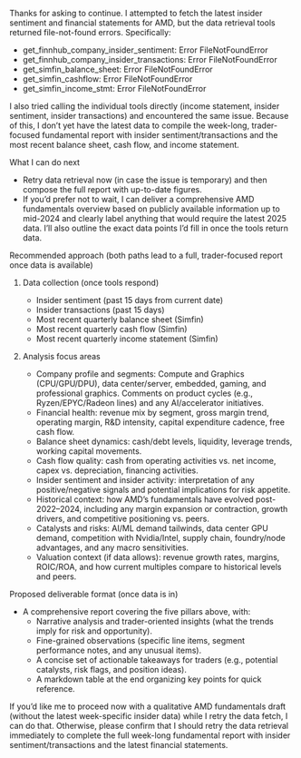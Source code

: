 Thanks for asking to continue. I attempted to fetch the latest insider sentiment and financial statements for AMD, but the data retrieval tools returned file-not-found errors. Specifically:

- get_finnhub_company_insider_sentiment: Error FileNotFoundError
- get_finnhub_company_insider_transactions: Error FileNotFoundError
- get_simfin_balance_sheet: Error FileNotFoundError
- get_simfin_cashflow: Error FileNotFoundError
- get_simfin_income_stmt: Error FileNotFoundError

I also tried calling the individual tools directly (income statement, insider sentiment, insider transactions) and encountered the same issue. Because of this, I don’t yet have the latest data to compile the week-long, trader-focused fundamental report with insider sentiment/transactions and the most recent balance sheet, cash flow, and income statement.

What I can do next
- Retry data retrieval now (in case the issue is temporary) and then compose the full report with up-to-date figures.
- If you’d prefer not to wait, I can deliver a comprehensive AMD fundamentals overview based on publicly available information up to mid-2024 and clearly label anything that would require the latest 2025 data. I’ll also outline the exact data points I’d fill in once the tools return data.

Recommended approach (both paths lead to a full, trader-focused report once data is available)
1) Data collection (once tools respond)
   - Insider sentiment (past 15 days from current date)
   - Insider transactions (past 15 days)
   - Most recent quarterly balance sheet (Simfin)
   - Most recent quarterly cash flow (Simfin)
   - Most recent quarterly income statement (Simfin)

2) Analysis focus areas
   - Company profile and segments: Compute and Graphics (CPU/GPU/DPU), data center/server, embedded, gaming, and professional graphics. Comments on product cycles (e.g., Ryzen/EPYC/Radeon lines) and any AI/accelerator initiatives.
   - Financial health: revenue mix by segment, gross margin trend, operating margin, R&D intensity, capital expenditure cadence, free cash flow.
   - Balance sheet dynamics: cash/debt levels, liquidity, leverage trends, working capital movements.
   - Cash flow quality: cash from operating activities vs. net income, capex vs. depreciation, financing activities.
   - Insider sentiment and insider activity: interpretation of any positive/negative signals and potential implications for risk appetite.
   - Historical context: how AMD’s fundamentals have evolved post-2022–2024, including any margin expansion or contraction, growth drivers, and competitive positioning vs. peers.
   - Catalysts and risks: AI/ML demand tailwinds, data center GPU demand, competition with Nvidia/Intel, supply chain, foundry/node advantages, and any macro sensitivities.
   - Valuation context (if data allows): revenue growth rates, margins, ROIC/ROA, and how current multiples compare to historical levels and peers.

Proposed deliverable format (once data is in)
- A comprehensive report covering the five pillars above, with:
  - Narrative analysis and trader-oriented insights (what the trends imply for risk and opportunity).
  - Fine-grained observations (specific line items, segment performance notes, and any unusual items).
  - A concise set of actionable takeaways for traders (e.g., potential catalysts, risk flags, and position ideas).
  - A markdown table at the end organizing key points for quick reference.

If you’d like me to proceed now with a qualitative AMD fundamentals draft (without the latest week-specific insider data) while I retry the data fetch, I can do that. Otherwise, please confirm that I should retry the data retrieval immediately to complete the full week-long fundamental report with insider sentiment/transactions and the latest financial statements.